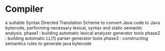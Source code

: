 # Compiler
a suitable Syntax Directed Translation Scheme to convert Java code to Java bytecode, performing necessary lexical, syntax and static semantic analysis.
phase1 : building automatic lexical analyzer generator tools 
phase2 : building automatic LL(1) parser generator tools 
phase3 : constructing semantics rules to generate java bytecode 
